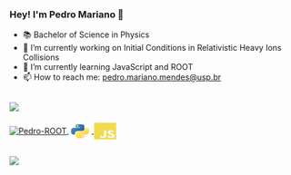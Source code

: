 ### Hey! I'm Pedro Mariano 👋

- 📚 Bachelor of Science in Physics
- 🔭 I’m currently working on Initial Conditions in Relativistic Heavy Ions Collisions
- 🌱 I’m currently learning JavaScript and ROOT
- 📫 How to reach me: pedro.mariano.mendes@usp.br

##

<div>
  <a href="https://github.com/pemariano">
<!--   <img height="180em" src="https://github-readme-stats.vercel.app/api?username=pemariano&show_icons=true&theme=dracula&include_all_commits=true&count_private=true"/> -->
  <img height="110em" src="https://github-readme-stats.vercel.app/api/top-langs/?username=pemariano&layout=compact&langs_count=7&theme=dracula"/>
</div>
  
<div style="display: inline_block"><br>
  <img align="center" alt="Pedro-ROOT" height="30" width="40" src="https://avatars.githubusercontent.com/u/6450093?s=200&v=4">
  <img align="center" alt="Pedro-Python" height="30" width="40" src="https://raw.githubusercontent.com/devicons/devicon/master/icons/python/python-original.svg">
  <img align="center" alt="Pedro-Js" height="30" width="40" src="https://raw.githubusercontent.com/devicons/devicon/master/icons/javascript/javascript-plain.svg">
</div>
  
##
<div>
  <a href="" target="_blank"><img src="http://ForTheBadge.com/images/badges/built-with-science.svg" target="_blank"></a>
</div>
  
<!--
**pemariano/pemariano** is a ✨ _special_ ✨ repository because its `README.md` (this file) appears on your GitHub profile.

Here are some ideas to get you started:

- 👯 I’m looking to collaborate on ...
- 🤔 I’m looking for help with ...
- 💬 Ask me about ...
- 😄 Pronouns: ...
- ⚡ Fun fact: ...
-->

